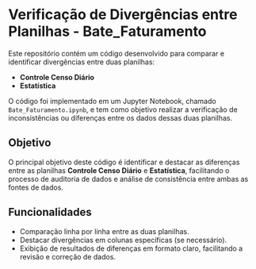 # Verificação de Divergências entre Planilhas - Bate_Faturamento

Este repositório contém um código desenvolvido para comparar e identificar divergências entre duas planilhas:

- **Controle Censo Diário**
- **Estatística**

O código foi implementado em um Jupyter Notebook, chamado `Bate_Faturamento.ipynb`, e tem como objetivo realizar a verificação de inconsistências ou diferenças entre os dados dessas duas planilhas.

## Objetivo

O principal objetivo deste código é identificar e destacar as diferenças entre as planilhas **Controle Censo Diário** e **Estatística**, facilitando o processo de auditoria de dados e análise de consistência entre ambas as fontes de dados.

## Funcionalidades

- Comparação linha por linha entre as duas planilhas.
- Destacar divergências em colunas específicas (se necessário).
- Exibição de resultados de diferenças em formato claro, facilitando a revisão e correção de dados.
